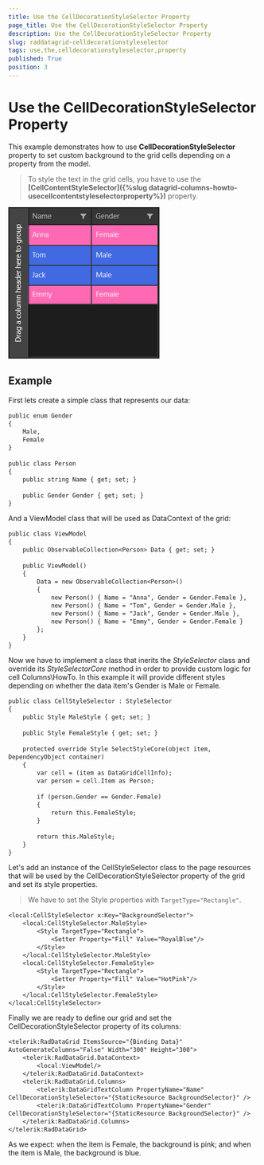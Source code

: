 ```yaml
---
title: Use the CellDecorationStyleSelector Property
page_title: Use the CellDecorationStyleSelector Property
description: Use the CellDecorationStyleSelector Property
slug: raddatagrid-celldecorationstyleselector
tags: use,the,celldecorationstyleselector,property
published: True
position: 3
---
```


# Use the CellDecorationStyleSelector Property

This example demonstrates how to use **CellDecorationStyleSelector** property to set custom background to the grid cells depending on a property from the model.

>To style the text in the grid cells, you have to use the **[CellContentStyleSelector]({%slug datagrid-columns-howto-usecellcontentstyleselectorproperty%})** property.

![Cell Decoration Style Selector](images/CellDecorationStyleSelector.png)

## Example

First lets create a simple class that represents our data:

	public enum Gender
	{
	    Male,
	    Female
	}
	
	public class Person
	{
	    public string Name { get; set; }
	
	    public Gender Gender { get; set; }
	}

And a ViewModel class that will be used as DataContext of the grid:

	public class ViewModel
	{
	    public ObservableCollection<Person> Data { get; set; }
	
	    public ViewModel()
	    {
	        Data = new ObservableCollection<Person>()
	        {
	            new Person() { Name = "Anna", Gender = Gender.Female },
	            new Person() { Name = "Tom", Gender = Gender.Male },
	            new Person() { Name = "Jack", Gender = Gender.Male },
	            new Person() { Name = "Emmy", Gender = Gender.Female }
	        };
	    }
	}

Now we have to implement a class that inerits the *StyleSelector* class and override its
*StyleSelectorCore* method in order to provide custom logic
for cell Columns\HowTo. In this example it will provide different styles depending on whether the data item's Gender is Male or Female.

	public class CellStyleSelector : StyleSelector
	{
	    public Style MaleStyle { get; set; }
	
	    public Style FemaleStyle { get; set; }
	
	    protected override Style SelectStyleCore(object item, DependencyObject container)
	    {
	        var cell = (item as DataGridCellInfo);
	        var person = cell.Item as Person;
	
	        if (person.Gender == Gender.Female)
	        {
	            return this.FemaleStyle;
	        }
	
	        return this.MaleStyle;
	    }
	}

Let's add an instance of the CellStyleSelector class to the page resources that will be used by the CellDecorationStyleSelector property of the grid and set its style properties.


> We have to set the Style properties with `TargetType="Rectangle"`.

	<local:CellStyleSelector x:Key="BackgroundSelector">
	    <local:CellStyleSelector.MaleStyle>
	        <Style TargetType="Rectangle">
	            <Setter Property="Fill" Value="RoyalBlue"/>
	        </Style>
	    </local:CellStyleSelector.MaleStyle>
	    <local:CellStyleSelector.FemaleStyle>
	        <Style TargetType="Rectangle">
	            <Setter Property="Fill" Value="HotPink"/>
	        </Style>
	    </local:CellStyleSelector.FemaleStyle>
	</local:CellStyleSelector>

Finally we are ready to define our grid and set the CellDecorationStyleSelector property of its columns:

	<telerik:RadDataGrid ItemsSource="{Binding Data}" AutoGenerateColumns="False" Width="300" Height="300">
	    <telerik:RadDataGrid.DataContext>
	        <local:ViewModel/>
	    </telerik:RadDataGrid.DataContext>
	    <telerik:RadDataGrid.Columns>
	        <telerik:DataGridTextColumn PropertyName="Name" CellDecorationStyleSelector="{StaticResource BackgroundSelector}" />
	        <telerik:DataGridTextColumn PropertyName="Gender" CellDecorationStyleSelector="{StaticResource BackgroundSelector}" />
	    </telerik:RadDataGrid.Columns>
	</telerik:RadDataGrid>

As we expect: when the item is Female, the background is pink; and when the item is Male, the background is blue.
